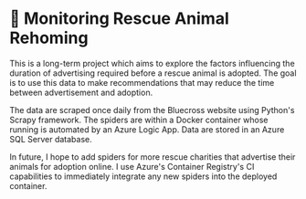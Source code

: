 # 🐶 Monitoring Rescue Animal Rehoming

This is a long-term project which aims to explore the factors influencing the duration of advertising required before a rescue animal is adopted. The goal is to use this data to make recommendations that may reduce the time between advertisement and adoption.

The data are scraped once daily from the Bluecross website using Python's Scrapy framework. The spiders are within a Docker container whose running is automated by an Azure Logic App. Data are stored in an Azure SQL Server database. 

In future, I hope to add spiders for more rescue charities that advertise their animals for adoption online. I use Azure's Container Registry's CI capabilities to immediately integrate any new spiders into the deployed container.


